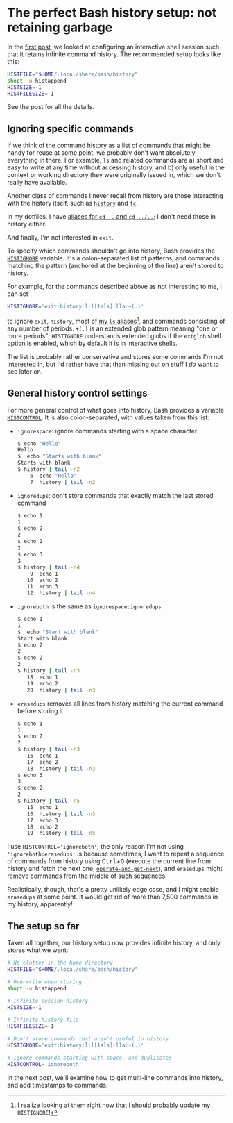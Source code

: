 # The perfect Bash history setup: not retaining garbage

In the [first post], we looked at configuring an interactive shell session such
that it retains infinite command history. The recommended setup looks like
this:

```sh
HISTFILE="$HOME/.local/share/bash/history"
shopt -u histappend
HISTSIZE=-1
HISTFILESIZE=-1
```

See the post for all the details.

[first post]: <2022-03-03-infinite-history.html>

## Ignoring specific commands

If we think of the command history as a list of commands that might be handy
for reuse at some point, we probably don't want absolutely everything in there.
For example, `ls` and related commands are a) short and easy to write at any
time without accessing history, and b) only useful in the context or working
directory they were originally issued in, which we don't really have available.

Another class of commands I never recall from history are those interacting
with the history itself, such as [`history`] and [`fc`].

In my dotfiles, I have [aliases for `cd ..` and `cd ../..`][cdalias]; I don't
need those in history either.

And finally, I'm not interested in `exit`.

To specify which commands shouldn't go into history, Bash provides the
[`HISTIGNORE`] variable. It's a colon-separated list of patterns, and commands
matching the pattern (anchored at the beginning of the line) aren't stored to
history.

For example, for the commands described above as not interesting to me, I can
set

```bash
HISTIGNORE='exit:history:l:l[1als]:lla:+(.)'
```

to ignore `exit`, `history`, most of [my `ls` aliases][lsaliases][^1], and
commands consisting of any number of periods. `+(.)` is an extended glob
pattern meaning "one or more periods"; `HISTIGNORE` understands extended globs
if the `extglob` shell option is enabled, which by default it is in interactive
shells.

[^1]: I realize looking at them right now that I should probably update my
`HISTIGNORE`!

The list is probably rather conservative and stores some commands I'm not
interested in, but I'd rather have that than missing out on stuff I *do* want
to see later on.

[`history`]: <https://www.gnu.org/software/bash/manual/bash.html#index-history>
[`fc`]: <https://www.gnu.org/software/bash/manual/bash.html#index-fc>
[cdalias]: <https://github.com/bewuethr/dotfiles/blob/7c5e5438a6641855cd473a3e58524e384e24a58d/.aliases.sh#L1-L2>
[`HISTIGNORE`]: <https://www.gnu.org/software/bash/manual/bash.html#index-HISTIGNORE>
[lsaliases]: <https://github.com/bewuethr/dotfiles/blob/7c5e5438a6641855cd473a3e58524e384e24a58d/.aliases.sh#L4-L16>

## General history control settings

For more general control of what goes into history, Bash provides a variable
[`HISTCONTROL`]. It is also colon-separated, with values taken from this list:

- `ignorespace`: ignore commands starting with a space character

  ```bash
  $ echo "Hello"
  Hello
  $  echo "Starts with blank"
  Starts with blank
  $ history | tail -n2
      6  echo "Hello"
      7  history | tail -n2
  ```

- `ignoredups`: don't store commands that exactly match the last stored command

  ```bash
  $ echo 1
  1
  $ echo 2
  2
  $ echo 2
  2
  $ echo 3
  3
  $ history | tail -n4
      9  echo 1
     10  echo 2
     11  echo 3
     12  history | tail -n4
  ```

- `ignoreboth` is the same as `ignorespace:ignoredups`

  ```bash
  $ echo 1
  1
  $  echo "Start with blank"
  Start with blank
  $ echo 2
  2
  $ echo 2
  2
  $ history | tail -n3
     18  echo 1
     19  echo 2
     20  history | tail -n3
  ```

- `erasedups` removes all lines from history matching the current command
  before storing it

  ```bash
  $ echo 1
  1
  $ echo 2
  2
  $ history | tail -n3
     16  echo 1
     17  echo 2
     18  history | tail -n3
  $ echo 3
  3
  $ echo 2
  2
  $ history | tail -n5
     15  echo 1
     16  history | tail -n3
     17  echo 3
     18  echo 2
     19  history | tail -n5
  ```

I use `HISTCONTROL='ignoreboth'`; the only reason I'm not using
`'ignoreboth:erasedups'` is because sometimes, I want to repeat a sequence of
commands from history using <kbd>Ctrl</kbd>+<kbd>O</kbd> (execute the current
line from history and fetch the next one, [`operate-and-get-next`]), and
`erasedups` might remove commands from the middle of such sequences.

Realistically, though, that's a pretty unlikely edge case, and I might enable
`erasedups` at some point. It would get rid of more than 7,500 commands in my
history, apparently!

[`HISTCONTROL`]: <https://www.gnu.org/software/bash/manual/bash.html#index-HISTCONTROL>
[`operate-and-get-next`]: <https://www.gnu.org/software/bash/manual/bash.html#index-operate_002dand_002dget_002dnext-_0028C_002do_0029>

## The setup so far

Taken all together, our history setup now provides infinite history, and only
stores what we want:

```bash
# No clutter in the home directory
HISTFILE="$HOME/.local/share/bash/history"

# Overwrite when storing
shopt -u histappend

# Infinite session history
HISTSIZE=-1

# Infinite history file
HISTFILESIZE=-1

# Don't store commands that aren't useful in history
HISTIGNORE='exit:history:l:l[1als]:lla:+(.)'

# Ignore commands starting with space, and duplicates
HISTCONTROL='ignoreboth'
```

In the next post, we'll examine how to get multi-line commands into history,
and add timestamps to commands.

